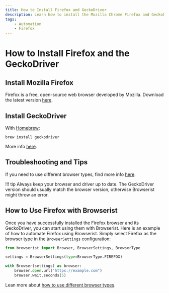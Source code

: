 ```yaml
---
title: How to Install Firefox and GeckoDriver
description: Learn how to install the Mozilla Chrome Firefox and GeckoDriver for browser automation. Includes step-by-step setup instructions.
tags:
    - Automation
    - Firefox
---
```


# How to Install Firefox and the GeckoDriver
## Install Mozilla Firefox
Firefox is a free, open-source web browser developed by Mozilla. Download the latest version [here](https://www.mozilla.org/firefox/new/).

## Install GeckoDriver
With [Homebrew](https://brew.sh):

```shell title=""
brew install geckodriver
```

More info [here](https://github.com/mozilla/geckodriver).

## Troubleshooting and Tips
If you need to use different browser types, find more info [here](../../settings/browser-types.md).

!!! tip
    Always keep your browser and driver up to date. The GeckoDriver version should usually match the browser version, otherwise Browserist might throw an error.

## How to Use Firefox with Browserist
Once you have successfully installed the Firefox browser and its GeckoDriver, you can start using them with Browserist. Here is an example of how to automate Firefox using Browserist. Simply select Firefox as the browser type in the `BrowserSettings` configuration:

```python linenums="1" hl_lines="3 5"
from browserist import Browser, BrowserSettings, BrowserType

settings = BrowserSettings(type=BrowserType.FIREFOX)

with Browser(settings) as browser:
    browser.open.url("https://example.com")
    browser.wait.seconds(5)
```

Lean more about [how to use different browser types](../../settings/browser-types.md).
